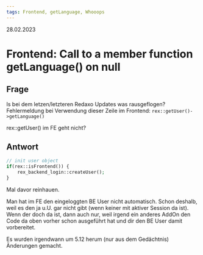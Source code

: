 ```yaml
---
tags: Frontend, getLanguage, Whooops
---
```


28.02.2023

# Frontend: Call to a member function getLanguage() on null


## Frage

Is bei dem letzen/letzteren Redaxo Updates was rausgeflogen?
Fehlermeldung bei Verwendung dieser Zeile im Frontend:
```rex::getUser()->getLanguage()```

rex::getUser() im FE geht nicht?

## Antwort

```php
// init user object
if(rex::isFrontend()) {
    rex_backend_login::createUser();
}
```

Mal davor reinhauen.

Man hat im FE den eingeloggten BE User nicht automatisch. Schon deshalb, weil es den ja u.U. gar nicht gibt (wenn keiner mit aktiver Session da ist). Wenn der doch da ist, dann auch nur, weil irgend ein anderes AddOn den Code da oben vorher schon ausgeführt hat und dir den BE User damit vorbereitet.

Es wurden irgendwann um 5.12 herum (nur aus dem Gedächtnis) Änderungen gemacht.